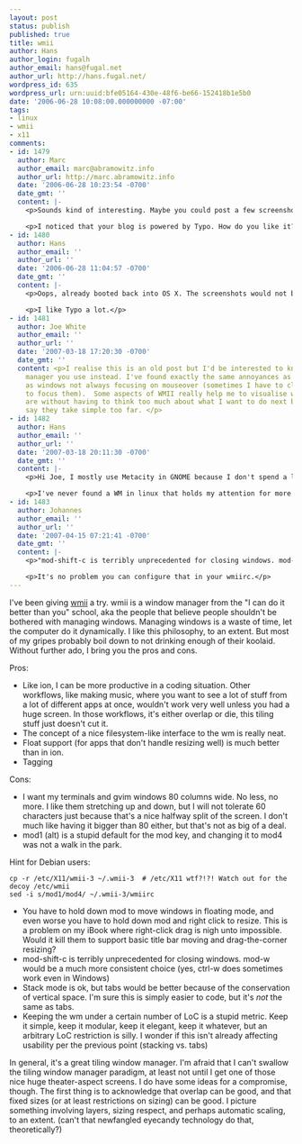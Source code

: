 ```yaml
---
layout: post
status: publish
published: true
title: wmii
author: Hans
author_login: fugalh
author_email: hans@fugal.net
author_url: http://hans.fugal.net/
wordpress_id: 635
wordpress_url: urn:uuid:bfe05164-430e-48f6-be66-152418b1e5b0
date: '2006-06-28 10:08:00.000000000 -07:00'
tags:
- linux
- wmii
- x11
comments:
- id: 1479
  author: Marc
  author_email: marc@abramowitz.info
  author_url: http://marc.abramowitz.info
  date: '2006-06-28 10:23:54 -0700'
  date_gmt: ''
  content: |-
    <p>Sounds kind of interesting. Maybe you could post a few screenshots on Flickr?</p>

    <p>I noticed that your blog is powered by Typo. How do you like it?</p>
- id: 1480
  author: Hans
  author_email: ''
  author_url: ''
  date: '2006-06-28 11:04:57 -0700'
  date_gmt: ''
  content: |-
    <p>Oops, already booted back into OS X. The screenshots would not be all that interesting though, certainly no more interesting than <a href="http://www.wmii.de/shots/20060518.png" rel="nofollow">the ones on the homepage</a>.</p>

    <p>I like Typo a lot.</p>
- id: 1481
  author: Joe White
  author_email: ''
  author_url: ''
  date: '2007-03-18 17:20:30 -0700'
  date_gmt: ''
  content: <p>I realise this is an old post but I'd be interested to know what window
    manager you use instead. I've found exactly the same annoyances as you, as well
    as windows not always focusing on mouseover (sometimes I have to click their titlebars
    to focus them).  Some aspects of WMII really help me to visualise where things
    are without having to think too much about what I want to do next but like you
    say they take simple too far. </p>
- id: 1482
  author: Hans
  author_email: ''
  author_url: ''
  date: '2007-03-18 20:11:30 -0700'
  date_gmt: ''
  content: |-
    <p>Hi Joe, I mostly use Metacity in GNOME because I don't spend a lot of time in Linux presently. OS X is the best thing I've found for laptop use, for various reasons. Ironically, one of the biggest reasons is that manipulating OS X with the keyboard is so much easier and more consistent than linux. So I use an eyecandy commercial windowing environment because of the keyboard support. Go figure. :-)</p>

    <p>I've never found a WM in linux that holds my attention for more than a few months or a year at best. At this point I would have to say: FVWM (ugly but good), OpenBox, or Metacity, all under GNOME. FVWM can be ok on its own, but it's a lot of effort. I was loyal to WindowMaker for a relatively long time, and it's a good choice too.</p>
- id: 1483
  author: Johannes
  author_email: ''
  author_url: ''
  date: '2007-04-15 07:21:41 -0700'
  date_gmt: ''
  content: |-
    <p>"mod-shift-c is terribly unprecedented for closing windows. mod-w would be a much more consistent choice (yes, ctrl-w does sometimes work even in Windows)"</p>

    <p>It's no problem you can configure that in your wmiirc.</p>
---
```

<p>I've been giving  <a href="http://wmii.de">wmii</a> a try. wmii is a window manager from
the "I can do it better than you" school, aka the people that believe people
shouldn't be bothered with managing windows. Managing windows is a waste of
time, let the computer do it dynamically. I like this philosophy, to an extent.
But most of my gripes probably boil down to not drinking enough of their
koolaid.  Without further ado, I bring you the pros and cons.</p>

<p>Pros:</p>

<ul>
<li>Like ion, I can be more productive in a coding situation. Other workflows,
like making music, where you want to see a lot of stuff from a lot of
different apps at once, wouldn't work very well unless you had a huge screen.
In those workflows, it's either overlap or die, this tiling stuff just
doesn't cut it.</li>
<li>The concept of a nice filesystem-like interface to the wm is really neat.</li>
<li>Float support (for apps that don't handle resizing well) is much better than in ion.</li>
<li>Tagging</li>
</ul>

<p>Cons:</p>

<ul>
<li>I want my terminals and gvim windows 80 columns wide. No less, no more. I
like them stretching up and down, but I will not tolerate 60 characters just
because that's a nice halfway split of the screen. I don't much like
having it bigger than 80 either, but that's not as big of a deal.</li>
<li>mod1 (alt) is a stupid default for the mod key, and changing it to mod4 was
not a walk in the park.</li>
</ul>

<p>Hint for Debian users:</p>

<pre><code>cp -r /etc/X11/wmii-3 ~/.wmii-3  # /etc/X11 wtf?!?! Watch out for the decoy /etc/wmii
sed -i s/mod1/mod4/ ~/.wmii-3/wmiirc
</code></pre>

<ul>
<li>You have to hold down mod to move windows in floating mode, and even worse
you have to hold down mod and right click to resize. This is a problem on my
iBook where right-click drag is nigh unto impossible. Would it kill them to
support basic title bar moving and drag-the-corner resizing?</li>
<li>mod-shift-c is terribly unprecedented for closing windows. mod-w would be a
much more consistent choice (yes, ctrl-w does sometimes work even in Windows)</li>
<li>Stack mode is ok, but tabs would be better because of the conservation of
vertical space. I'm sure this is simply easier to code, but it's <em>not</em> the
same as tabs.</li>
<li>Keeping the wm under a certain number of LoC is a stupid metric. Keep it
simple, keep it modular, keep it elegant, keep it whatever, but an arbitrary
LoC restriction is silly. I wonder if this isn't already affecting usability
per the previous point (stacking vs. tabs)</li>
</ul>

<p>In general, it's a great tiling window manager. I'm afraid that I can't swallow
the tiling window manager paradigm, at least not until I get one of those nice
huge theater-aspect screens. I do have some ideas for a compromise, though. The
first thing is to acknowledge that overlap can be good, and that fixed sizes
(or at least restrictions on sizing) can be good. I picture something involving
layers, sizing respect, and perhaps automatic scaling, to an extent. (can't
that newfangled eyecandy technology do that, theoretically?)</p>
